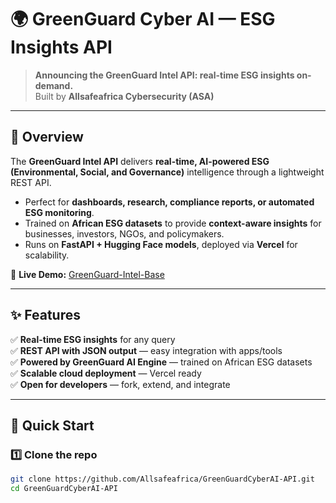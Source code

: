 # 🌍 GreenGuard Cyber AI — ESG Insights API

> **Announcing the GreenGuard Intel API: real-time ESG insights on-demand.**  
> Built by **Allsafeafrica Cybersecurity (ASA)**  

---

## 📖 Overview

The **GreenGuard Intel API** delivers **real-time, AI-powered ESG (Environmental, Social, and Governance)** intelligence through a lightweight REST API.  

- Perfect for **dashboards, research, compliance reports, or automated ESG monitoring**.  
- Trained on **African ESG datasets** to provide **context-aware insights** for businesses, investors, NGOs, and policymakers.  
- Runs on **FastAPI + Hugging Face models**, deployed via **Vercel** for scalability.  

🔗 **Live Demo:** [GreenGuard-Intel-Base](https://huggingface.co/datasets/Allsafeafrica/GreenGuard-Intel-Base)

---

## ✨ Features

✅ **Real-time ESG insights** for any query  
✅ **REST API with JSON output** — easy integration with apps/tools  
✅ **Powered by GreenGuard AI Engine** — trained on African ESG datasets  
✅ **Scalable cloud deployment** — Vercel ready  
✅ **Open for developers** — fork, extend, and integrate  

---

## 🚀 Quick Start

### 1️⃣ Clone the repo

```bash
git clone https://github.com/Allsafeafrica/GreenGuardCyberAI-API.git
cd GreenGuardCyberAI-API
